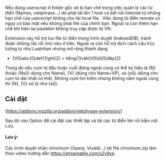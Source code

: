 Nếu dùng userscript ở folder gốc sẽ bị hạn chế trong việc quản lý các từ điển (Names, vietphrase...) do phải tải lên 1 host có kết nối internet từ những hạn chế của userscript không cho tải local file . Việc dùng từ điển remote có nguy cơ bảo mật nếu không phải file của chính bạn. Ngoài ra còn thêm hạn chế khi hiện tại pastebin không truy cập được từ VN.

Extension này hỗ trợ lưu file từ điển trong trình duyệt (indexedDB), tránh được những rắc rối như nêu ở trên. Ngoài ra còn hỗ trợ dịch cách cấu trúc tương tự như Luatnhan nhưng mở rộng thành dạng 
- {V0}abc{0}def{1}ghi{2} = tiếng{1}việt{V0}ở{0}đây{2}

Trong đó nếu cụm từ đầu hoặc cuối đứng ngoài cùng có thể ký hiệu là {N} (hoặc {Nsố} dùng cho Name), {V} (dùng cho Name+VP), và {số} (dùng cho cụm từ dài nhất có thể). Những cụm tìm  kiếm nhưng không nằm ngoài cùng thì {N}, {V} xử lý như {số}.

## Cài đặt

(https://addons.mozilla.org/addon/vietphrase-extension/)

Sau đó vào Option để cài đặt các thiết lập và tải các từ điển lên rồi bấm nút Lưu.

#### Lưu ý:

Các trình duyệt nhân chromium (Opera, Vivaldi...) tải file chromium.zip làm theo video hướng dẫn
https://streamable.com/s2y9ye
